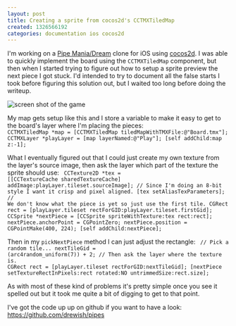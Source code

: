 ```yaml
---
layout: post
title: Creating a sprite from cocos2d's CCTMXTiledMap
created: 1326566192
categories: documentation ios cocos2d
---
```

I'm working on a <a href="http://en.wikipedia.org/wiki/Pipe_Mania">Pipe Mania/Dream</a> clone for iOS using <a href="http://www.cocos2d-iphone.org/">cocos2d</a>. I was able to quickly implement the board using the <code>CCTMXTiledMap</code> component, but then when I started trying to figure out how to setup a sprite preview the next piece I got stuck. I'd intended to try to document all the false starts I took before figuring this solution out, but I waited too long before doing the writeup.

<img src="http://drewish.com/files/pipes_game_screenshot.png" alt="screen shot of the game">

My map gets setup like this and I store a variable to make it easy to get to the board's layer where I'm placing the pieces:
<code>
CCTMXTiledMap *map = [CCTMXTiledMap tiledMapWithTMXFile:@"Board.tmx"];
CCTMXLayer *playLayer = [map layerNamed:@"Play"];
[self addChild:map z:-1];
</code>

What I eventually figured out that I could just create my own texture from the layer's source image, then ask the layer which part of the texture the sprite should use:
<code>
CCTexture2D *tex = [[CCTextureCache sharedTextureCache] addImage:playLayer.tileset.sourceImage];
// Since I'm doing an 8-bit style I want it crisp and pixel aligned.
[tex setAliasTexParameters];
// We don't know what the piece is yet so just use the first tile.
CGRect rect = [playLayer.tileset rectForGID:playLayer.tileset.firstGid];
CCSprite *nextPiece = [CCSprite spriteWithTexture:tex rect:rect];
nextPiece.anchorPoint = CGPointZero;
nextPiece.position = CGPointMake(400, 224);
[self addChild:nextPiece];
</code>

Then in my <code>pickNextPiece</code> method I can just adjust the rectangle:
<code>
// Pick a random tile...
nextTileGid = (arc4random_uniform(7)) + 2;
// Then ask the layer where the texture is.
CGRect rect = [playLayer.tileset rectForGID:nextTileGid];
[nextPiece setTextureRectInPixels:rect rotated:NO untrimmedSize:rect.size];
</code>

As with most of these kind of problems it's pretty simple once you see it spelled out but it took me quite a bit of digging to get to that point. 

I've got the code up up on github if you want to have a look: https://github.com/drewish/pipes
